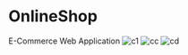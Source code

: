 # OnlineShop
 E-Commerce Web Application
![c1](https://github.com/user-attachments/assets/c02b6d13-6f9c-4aa8-af51-bd6fed0a68e8)
![cc](https://github.com/user-attachments/assets/722d3e15-e269-4e91-97d2-b6797da1d6c7)
![cd](https://github.com/user-attachments/assets/cf53dfd7-cebc-4bcb-8fb6-8650dac887f3)
